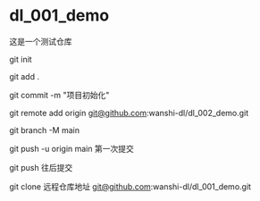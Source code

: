 # dl_001_demo
这是一个测试仓库

git init

git add .

git commit -m "项目初始化"

git remote add origin git@github.com:wanshi-dl/dl_002_demo.git

git branch -M main

git push -u origin main
第一次提交

git push
往后提交

git clone 远程仓库地址
git@github.com:wanshi-dl/dl_001_demo.git
